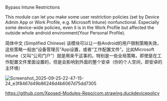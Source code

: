 Bypass Intune Restrictions

This module can let you make some user restriction policies (set by Device Admin App or Work Profile, e.g. Microsoft Intune) nonfunctional. Especially some device-wide policies, even it is in the Work Profile but affected the outside whole android environment(Your Personal Profile).

简体中文 (Simplified Chinese)
该模块可以让一些Android的用户限制策略失效，这些策略一般由“设备管理员”App设置，或者“工作配置文件”。比如Microsoft Intune（又叫“公司门户”）就是用来干这事的。特别是一些全局策略，即使是在工作配置文件里面设置的，但是会影响到外面的整个安卓（你的个人空间，即安卓的主环境）

![Screenshot_2025-09-25-22-47-15-24_e3f8467d49b86246d4b6067d75dd7305](https://github.com/user-attachments/assets/e94cf8e6-b228-413a-98b6-0ae6de232326)

https://github.com/Xposed-Modules-Repo/com.strawing.duckdevicepolicy
